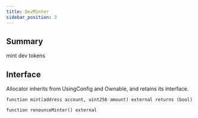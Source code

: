 ```yaml
---
title: DevMinter
sidebar_position: 3
---
```


## Summary

mint dev tokens

## Interface
Allocator inherits from UsingConfig and Ownable, and retains its interface.

`function mint(address account, uint256 amount) external returns (bool)`

`function renounceMinter() external`
